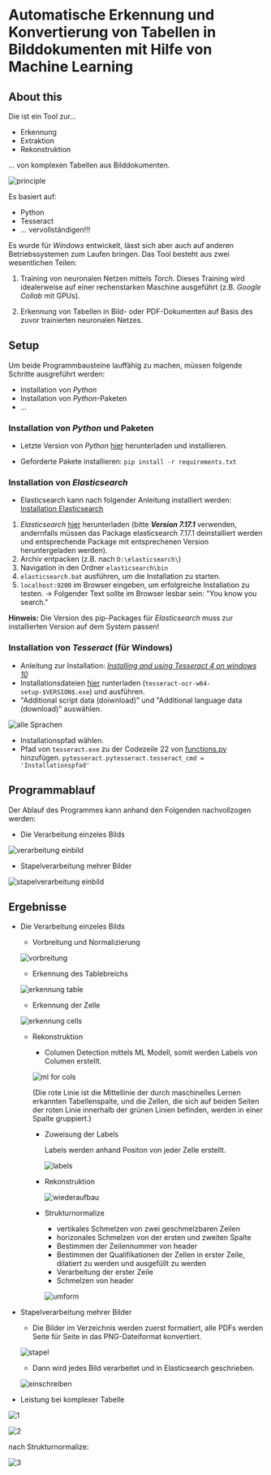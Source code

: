 # Automatische Erkennung und Konvertierung von Tabellen in Bilddokumenten mit Hilfe von Machine Learning

## About this

Die ist ein Tool zur...

- Erkennung
- Extraktion
- Rekonstruktion

... von komplexen Tabellen aus Bilddokumenten.

![principle](Abbildungen/ablauf.gif)

Es basiert auf:

- Python
- Tesseract
- ... vervollständigen!!!

Es wurde für *Windows* entwickelt, lässt sich aber auch auf anderen Betriebssystemen zum Laufen bringen.
Das Tool besteht aus zwei wesentlichen Teilen:

1. Training von neuronalen Netzen mittels *Torch*. Dieses Training wird idealerweise auf einer rechenstarken Maschine ausgeführt (z.B. *Google Collab* mit GPUs).

2. Erkennung von Tabellen in Bild- oder PDF-Dokumenten auf Basis des zuvor trainierten neuronalen Netzes.

## Setup

Um beide Programmbausteine lauffähig zu machen, müssen folgende Schritte ausgreführt werden:

- Installation von *Python*
- Installation von *Python*-Paketen
- ...

### Installation von *Python* und Paketen

- Letzte Version von *Python* [hier](https://www.python.org/ftp/python/) herunterladen und installieren.

- Geforderte Pakete installieren: `pip install -r requirements.txt`

### Installation von *Elasticsearch*

- Elasticsearch kann nach folgender Anleitung installiert werden: [Installation Elasticsearch](https://youtu.be/Tn6zkPz-qHc?t=553)


1. *Elasticsearch* [hier](https://www.elastic.co/de/downloads/elasticsearch) herunterladen (bitte **_Version 7.17.1_** verwenden, andernfalls müssen das Package elasticsearch 7.17.1 deinstalliert werden und entsprechende Package mit entsprechenen Version heruntergeladen werden).
2. Archiv entpacken (z.B. nach `D:\elasticsearch\`)
3. Navigation in den Ordner `elasticsearch\bin`
4. `elasticsearch.bat` ausführen, um die Installation zu starten.
5. `localhost:9200` im Browser eingeben, um erfolgreiche Installation zu testen. &rarr; Folgender Text sollte im Browser lesbar sein: "You know you search."

**Hinweis:** Die Version des pip-Packages für *Elasticsearch* muss zur installierten Version auf dem System passen!

### Installation von *Tesseract* (für Windows)

- Anleitung zur Installation: [*Installing and using Tesseract 4 on windows 10*](https://medium.com/quantrium-tech/installing-and-using-tesseract-4-on-windows-10-4f7930313f82)
- Installationsdateien [hier](https://github.com/UB-Mannheim/tesseract/wiki) runterladen (`tesseract-ocr-w64-setup-$VERSION$.exe`) und ausführen.
- "Additional script data (doiwnload)" und "Additional language data (download)" auswählen.

![alle Sprachen](Abbildungen/installtesse.jpg)

- Installationspfad wählen.
- Pfad von `tesseract.exe` zu der Codezeile 22 von [functions.py](Development/functions.py) hinzufügen.
`pytesseract.pytesseract.tesseract_cmd = 'Installationspfad'`

## Programmablauf

Der Ablauf des Programmes kann anhand den Folgenden  nachvollzogen werden:

- Die Verarbeitung einzeles Bilds

![verarbeitung einbild](Abbildungen/programmablauf.svg)

- Stapelverarbeitung mehrer Bilder

![stapelverarbeitung einbild](Abbildungen/stapelverarbeitung.svg)


## Ergebnisse

- Die Verarbeitung einzeles Bilds
  - Vorbreitung und Normalizierung

  ![vorbreitung](Abbildungen/vorverarbeitung.png)
   

  - Erkennung des Tablebreichs

  ![erkennung table](Abbildungen/erkennung.png)

  - Erkennung der Zelle

  ![erkennung cells](Abbildungen/cell.png)

  - Rekonstruktion
    - Columen Detection mittels ML Modell, somit werden Labels von Columen erstellt.

    ![ml for cols](Development/imageSave/table_1_of_test3.png)

      (Die rote Linie ist die Mittellinie der durch maschinelles Lernen erkannten Tabellenspalte, und die Zellen, die sich auf beiden Seiten der roten Linie innerhalb der grünen Linien befinden, werden in einer Spalte gruppiert.)

    - Zuweisung der Labels

      Labels werden anhand Positon von jeder Zelle erstellt.

      ![labels](Abbildungen/labels.jpg)

    - Rekonstruktion

      ![wiederaufbau](Abbildungen/table.jpg)

    - Strukturnormalize
      - vertikales Schmelzen von zwei geschmelzbaren Zeilen
      - horizonales Schmelzen von der ersten und zweiten Spalte
      - Bestimmen der Zeilennummer von header
      - Bestimmen der Qualifikationen der Zellen in erster Zeile, dilatiert zu werden und ausgefüllt zu werden
      - Verarbeitung der erster Zeile
      - Schmelzen von header

      ![umform](Abbildungen/umform.gif)

- Stapelverarbeitung mehrer Bilder

  - Die Bilder im Verzeichnis werden zuerst formatiert, alle PDFs werden Seite für Seite in das PNG-Dateiformat konvertiert.

  ![stapel](Abbildungen/stapel_vor.jpg)

  - Dann wird jedes Bild verarbeitet und in Elasticsearch geschrieben.

  ![einschreiben](Abbildungen/stapelverarbeitung.jpg)

- Leistung bei komplexer Tabelle

![1](Development/imageTest/test2.PNG)

![2](Abbildungen/komplexbild.jpg)

  nach Strukturnormalize:

![3](Abbildungen/sn.jpg)


